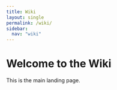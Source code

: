```yaml
---
title: Wiki
layout: single
permalink: /wiki/
sidebar:
  nav: "wiki"
---
```

# Welcome to the Wiki

This is the main landing page.
